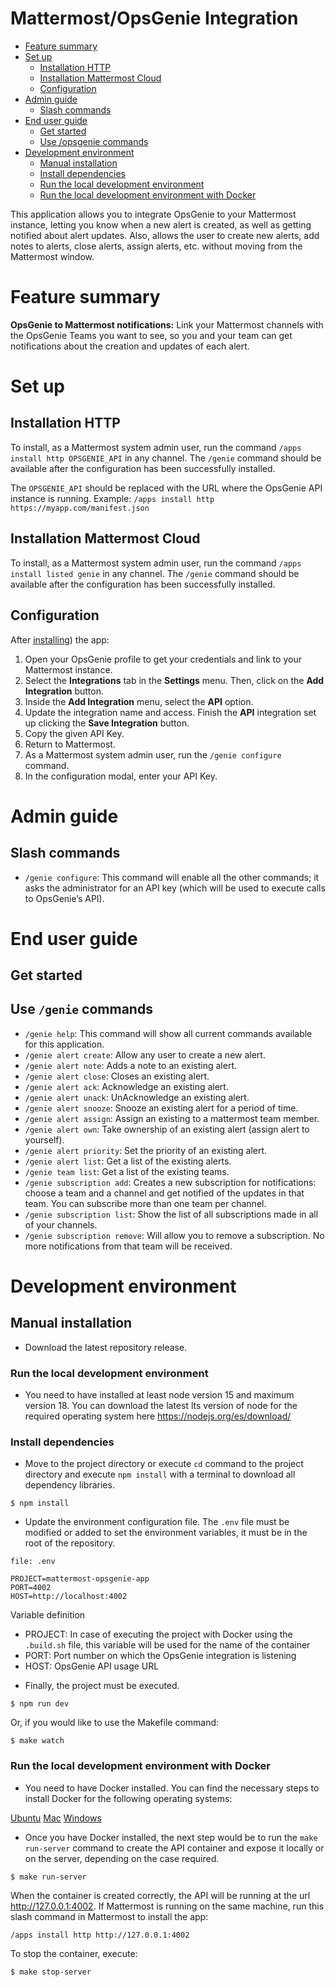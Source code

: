 # Mattermost/OpsGenie Integration

* [Feature summary](#feature-summary)
* [Set up](#set-up)
    * [Installation HTTP](#installation-http)
    * [Installation Mattermost Cloud](#installation-mattermost-cloud)
    * [Configuration](#configuration)
* [Admin guide](#admin-guide)
    * [Slash commands](#slash-commands)
* [End user guide](#end-user-guide)
    * [Get started](#get-started)
    * [Use /opsgenie commands](#use-genie-commands)
* [Development environment](#development-environment)
    * [Manual installation](#manual-installation)
    * [Install dependencies](#install-dependencies)
    * [Run the local development environment](#run-the-local-development-environment)
  * [Run the local development environment with Docker](#run-the-local-development-environment-with-docker)

This application allows you to integrate OpsGenie to your Mattermost instance, letting you know when a new alert is created, as well as getting notified about alert updates. Also, allows the user to create new alerts, add notes to alerts, close alerts, assign alerts, etc. without moving from the Mattermost window.

# Feature summary

**OpsGenie to Mattermost notifications:** Link your Mattermost channels with the OpsGenie Teams you want to see, so you and your team can get notifications about the creation and updates of each alert.

# Set up

## Installation HTTP

To install, as a Mattermost system admin user, run the command ``/apps install http OPSGENIE_API`` in any channel. The ``/genie`` command should be available after the configuration has been successfully installed.

The ``OPSGENIE_API`` should be replaced with the URL where the OpsGenie API instance is running. Example: ``/apps install http https://myapp.com/manifest.json``

## Installation Mattermost Cloud

To install, as a Mattermost system admin user, run the command ``/apps install listed genie`` in any channel. The ``/genie`` command should be available after the configuration has been successfully installed.


## Configuration

After [installing](#installation)) the app:
1. Open your OpsGenie profile to get your credentials and link to your Mattermost instance.
2. Select the **Integrations** tab in the **Settings** menu. Then, click on the **Add Integration** button.
3. Inside the **Add Integration** menu, select the **API** option.
4. Update the integration name and access. Finish the **API** integration set up clicking the **Save Integration** button.
5. Copy the given API Key.
6. Return to Mattermost. 
7. As a Mattermost system admin user, run the ``/genie configure`` command.
8. In the configuration modal, enter your API Key.

# Admin guide

## Slash commands

- ``/genie configure``: This command will enable all the other commands; it asks the administrator for an API key (which will be used to execute calls to OpsGenie’s API).

# End user guide

## Get started

## Use ``/genie`` commands

- ``/genie help``: This command will show all current commands available for this application.
- ``/genie alert create``: Allow any user to create a new alert.
- ``/genie alert note``: Adds a note to an existing alert.
- ``/genie alert close``: Closes an existing alert.
- ``/genie alert ack``: Acknowledge an existing alert.
- ``/genie alert unack``: UnAcknowledge an existing alert.
- ``/genie alert snooze``: Snooze an existing alert for a period of time.
- ``/genie alert assign``: Assign an existing to a mattermost team member.
- ``/genie alert own``: Take ownership of an existing alert (assign alert to yourself).
- ``/genie alert priority``: Set the priority of an existing alert.
- ``/genie alert list``: Get a list of the existing alerts.
- ``/genie team list``: Get a list of the existing teams.
- ``/genie subscription add``: Creates a new subscription for notifications: choose a team and a channel and get notified of the updates in that team. You can subscribe more than one team per channel.
- ``/genie subscription list``: Show the list of all subscriptions made in all of your channels.
- ``/genie subscription remove``: Will allow you to remove a subscription. No more notifications from that team will be received.

# Development environment

## Manual installation

*  Download the latest repository release.

### Run the local development environment

* You need to have installed at least node version 15 and maximum version 18. You can download the latest lts version of node for the required operating system here https://nodejs.org/es/download/

### Install dependencies
* Move to the project directory or execute ``cd`` command to the project directory and execute ``npm install`` with a terminal to download all dependency libraries.

```
$ npm install
```

*  Update the environment configuration file. The ``.env`` file must be modified or added to set the environment variables, it must be in the root of the repository.

```
file: .env

PROJECT=mattermost-opsgenie-app
PORT=4002
HOST=http://localhost:4002
```

Variable definition

- PROJECT: In case of executing the project with Docker using the ``.build.sh`` file, this variable will be used for the name of the container
- PORT: Port number on which the OpsGenie integration is listening
- HOST: OpsGenie API usage URL

* Finally, the project must be executed.

```
$ npm run dev
```

Or, if you would like to use the Makefile command:

```
$ make watch
```

### Run the local development environment with Docker

* You need to have Docker installed. You can find the necessary steps to install Docker for the following operating systems:

[Ubuntu](https://docs.docker.com/engine/install/ubuntu/)
[Mac](https://docs.docker.com/desktop/mac/install/)
[Windows](https://docs.docker.com/desktop/windows/install/)

* Once you have Docker installed, the next step would be to run the ``make run-server`` command to create the API container and expose it locally or on the server, depending on the case required.

```
$ make run-server
```

When the container is created correctly, the API will be running at the url http://127.0.0.1:4002. If Mattermost is running on the same machine, run this slash command in Mattermost to install the app:

```
/apps install http http://127.0.0.1:4002
```

To stop the container, execute:

```
$ make stop-server
```

